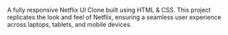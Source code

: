 A fully responsive Netflix UI Clone built using HTML & CSS. This project replicates the look and feel of Netflix, ensuring a seamless user experience across laptops, tablets, and mobile devices.
